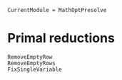 ```@meta
CurrentModule = MathOptPresolve
```

# Primal reductions

```@docs
RemoveEmptyRow
RemoveEmptyRows
FixSingleVariable
```
